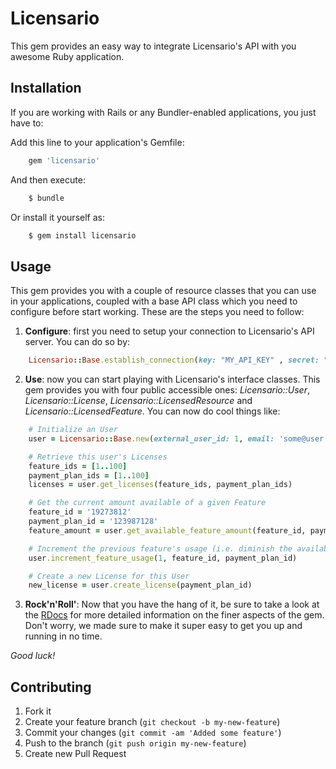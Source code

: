 # Licensario

This gem provides an easy way to integrate Licensario's API with you awesome Ruby application.

## Installation

If you are working with Rails or any Bundler-enabled applications, you just have to:

Add this line to your application's Gemfile:

```ruby
    gem 'licensario'
```

And then execute:

```bash
    $ bundle
```

Or install it yourself as:

```bash
    $ gem install licensario
```

## Usage

This gem provides you with a couple of resource classes that you can use in your applications, coupled with a 
base API class which you need to configure before start working. These are the steps you need to follow:

1. **Configure**: first you need to setup your connection to Licensario's API server. You can do so by:

```ruby
    Licensario::Base.establish_connection(key: "MY_API_KEY" , secret: "MY_API_SECRET" )  
```

2. **Use**: now you can start playing with Licensario's interface classes. This gem provides you with four 
public accessible ones: *Licensario::User*, *Licensario::License*, *Licensario::LicensedResource* and *Licensario::LicensedFeature*. 
You can now do cool things like:

```ruby
    # Initialize an User
    user = Licensario::Base.new(external_user_id: 1, email: 'some@user.net')

    # Retrieve this user's Licenses
    feature_ids = [1..100]
    payment_plan_ids = [1..100]
    licenses = user.get_licenses(feature_ids, payment_plan_ids)

    # Get the current amount available of a given Feature
    feature_id = '19273812'
    payment_plan_id = '123987128'
    feature_amount = user.get_available_feature_amount(feature_id, payment_plan_id)

    # Increment the previous feature's usage (i.e. diminish the available amount)
    user.increment_feature_usage(1, feature_id, payment_plan_id)

    # Create a new License for this User
    new_license = user.create_license(payment_plan_id)
```

3. **Rock'n'Roll'**: Now that you have the hang of it, be sure to take a look at the [RDocs](licensario/docs/index.html) for more detailed information 
on the finer aspects of the gem. Don't worry, we made sure to make it super easy to get you up and running in no time.

*Good luck!*

## Contributing

1. Fork it
2. Create your feature branch (`git checkout -b my-new-feature`)
3. Commit your changes (`git commit -am 'Added some feature'`)
4. Push to the branch (`git push origin my-new-feature`)
5. Create new Pull Request
